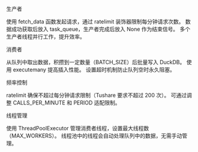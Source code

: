 生产者

使用 fetch_data 函数发起请求，通过 ratelimit 装饰器限制每分钟请求次数。
数据成功获取后放入 task_queue，生产者完成后放入 None 作为结束信号。
多个生产者线程并行工作，提升效率。

消费者

从队列中取出数据，积攒到一定数量（BATCH_SIZE）后批量写入 DuckDB。
使用 executemany 提高插入性能。
设置超时机制防止队列空时永久阻塞。

频率控制

ratelimit 确保不超过每分钟请求限制（Tushare 要求不超过 200 次）。
可通过调整 CALLS_PER_MINUTE 和 PERIOD 适配限制。

线程管理

使用 ThreadPoolExecutor 管理消费者线程，设置最大线程数（MAX_WORKERS）。
线程池中的线程会自动处理队列中的数据，无需手动管理。